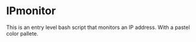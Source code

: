 # IPmonitor
This is an entry level bash script that monitors an IP address. With a pastel color pallete.  
